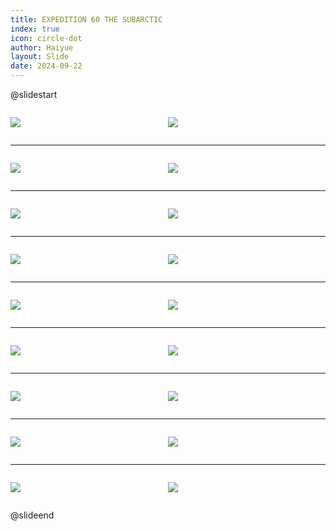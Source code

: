 ```yaml
---
title: EXPEDITION 60 THE SUBARCTIC
index: true
icon: circle-dot
author: Haiyue
layout: Slide
date: 2024-09-22
---
```

 
@slidestart

<div style="display:flex">
<div style="flex:1">

![](https://raw.githubusercontent.com/yclord/reading/refs/heads/master/english/Level-R/EXPEDITION%2060%20THE%20SUBARCTIC/001.webp)
</div>
<div style="flex:1">

![](https://raw.githubusercontent.com/yclord/reading/refs/heads/master/english/Level-R/EXPEDITION%2060%20THE%20SUBARCTIC/002.webp)
</div>
</div>

---

<div style="display:flex">
<div style="flex:1">

![](https://raw.githubusercontent.com/yclord/reading/refs/heads/master/english/Level-R/EXPEDITION%2060%20THE%20SUBARCTIC/003.webp)
</div>
<div style="flex:1">

![](https://raw.githubusercontent.com/yclord/reading/refs/heads/master/english/Level-R/EXPEDITION%2060%20THE%20SUBARCTIC/004.webp)
</div>
</div>

---

<div style="display:flex">
<div style="flex:1">

![](https://raw.githubusercontent.com/yclord/reading/refs/heads/master/english/Level-R/EXPEDITION%2060%20THE%20SUBARCTIC/005.webp)
</div>
<div style="flex:1">

![](https://raw.githubusercontent.com/yclord/reading/refs/heads/master/english/Level-R/EXPEDITION%2060%20THE%20SUBARCTIC/006.webp)
</div>
</div>

---

<div style="display:flex">
<div style="flex:1">

![](https://raw.githubusercontent.com/yclord/reading/refs/heads/master/english/Level-R/EXPEDITION%2060%20THE%20SUBARCTIC/007.webp)
</div>
<div style="flex:1">

![](https://raw.githubusercontent.com/yclord/reading/refs/heads/master/english/Level-R/EXPEDITION%2060%20THE%20SUBARCTIC/008.webp)
</div>
</div>

---

<div style="display:flex">
<div style="flex:1">

![](https://raw.githubusercontent.com/yclord/reading/refs/heads/master/english/Level-R/EXPEDITION%2060%20THE%20SUBARCTIC/009.webp)
</div>
<div style="flex:1">

![](https://raw.githubusercontent.com/yclord/reading/refs/heads/master/english/Level-R/EXPEDITION%2060%20THE%20SUBARCTIC/010.webp)
</div>
</div>

---

<div style="display:flex">
<div style="flex:1">

![](https://raw.githubusercontent.com/yclord/reading/refs/heads/master/english/Level-R/EXPEDITION%2060%20THE%20SUBARCTIC/011.webp)
</div>
<div style="flex:1">

![](https://raw.githubusercontent.com/yclord/reading/refs/heads/master/english/Level-R/EXPEDITION%2060%20THE%20SUBARCTIC/012.webp)
</div>
</div>

---

<div style="display:flex">
<div style="flex:1">

![](https://raw.githubusercontent.com/yclord/reading/refs/heads/master/english/Level-R/EXPEDITION%2060%20THE%20SUBARCTIC/013.webp)
</div>
<div style="flex:1">

![](https://raw.githubusercontent.com/yclord/reading/refs/heads/master/english/Level-R/EXPEDITION%2060%20THE%20SUBARCTIC/014.webp)
</div>
</div>

---

<div style="display:flex">
<div style="flex:1">

![](https://raw.githubusercontent.com/yclord/reading/refs/heads/master/english/Level-R/EXPEDITION%2060%20THE%20SUBARCTIC/015.webp)
</div>
<div style="flex:1">

![](https://raw.githubusercontent.com/yclord/reading/refs/heads/master/english/Level-R/EXPEDITION%2060%20THE%20SUBARCTIC/016.webp)
</div>
</div>

---

<div style="display:flex">
<div style="flex:1">

![](https://raw.githubusercontent.com/yclord/reading/refs/heads/master/english/Level-R/EXPEDITION%2060%20THE%20SUBARCTIC/017.webp)
</div>
<div style="flex:1">

![](https://raw.githubusercontent.com/yclord/reading/refs/heads/master/english/Level-R/EXPEDITION%2060%20THE%20SUBARCTIC/018.webp)
</div>
</div>

@slideend